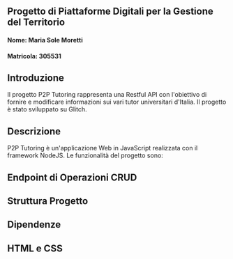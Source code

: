 ## Progetto di Piattaforme Digitali per la Gestione del Territorio

#### Nome: Maria Sole Moretti 
#### Matricola: 305531

## Introduzione
Il progetto P2P Tutoring rappresenta una Restful API con l'obiettivo di fornire e modificare informazioni sui vari tutor universitari d'Italia. Il progetto è stato sviluppato su Glitch.

## Descrizione
P2P Tutoring è un'applicazione Web in JavaScript realizzata con il framework NodeJS. Le funzionalità del progetto sono:

## Endpoint di Operazioni CRUD

## Struttura Progetto

## Dipendenze

## HTML e CSS

